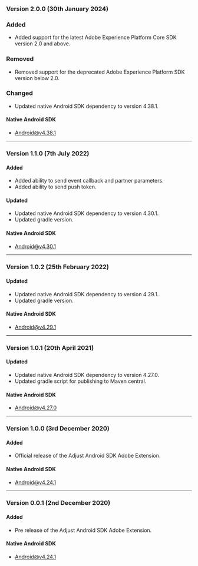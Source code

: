 ### Version 2.0.0 (30th January 2024)
### Added
- Added support for the latest Adobe Experience Platform Core SDK version 2.0 and above.

### Removed
- Removed support for the deprecated Adobe Experience Platform SDK version below 2.0.

### Changed
- Updated native Android SDK dependency to version 4.38.1.

#### Native Android SDK
- [Android@v4.38.1][android_sdk_v4.38.1]

---

### Version 1.1.0 (7th July 2022)
#### Added
- Added ability to send event callback and partner parameters.
- Added ability to send push token.

#### Updated
- Updated native Android SDK dependency to version 4.30.1.
- Updated gradle version.

#### Native Android SDK
- [Android@v4.30.1][android_sdk_v4.30.1]

---

### Version 1.0.2 (25th February 2022)
#### Updated
- Updated native Android SDK dependency to version 4.29.1.
- Updated gradle version.

#### Native Android SDK
- [Android@v4.29.1][android_sdk_v4.29.1]

---

### Version 1.0.1 (20th April 2021)
#### Updated
- Updated native Android SDK dependency to version 4.27.0.
- Updated gradle script for publishing to Maven central.

#### Native Android SDK
- [Android@v4.27.0][android_sdk_v4.27.0]

---

### Version 1.0.0 (3rd December 2020)
#### Added
- Official release of the Adjust Android SDK Adobe Extension.

#### Native Android SDK
- [Android@v4.24.1][android_sdk_v4.24.1]

---

### Version 0.0.1 (2nd December 2020)
#### Added
- Pre release of the Adjust Android SDK Adobe Extension.

#### Native Android SDK
- [Android@v4.24.1][android_sdk_v4.24.1]

[android_sdk_v4.24.1]: https://github.com/adjust/android_sdk/tree/v4.24.1
[android_sdk_v4.27.0]: https://github.com/adjust/android_sdk/tree/v4.27.0
[android_sdk_v4.29.1]: https://github.com/adjust/android_sdk/tree/v4.29.1
[android_sdk_v4.30.1]: https://github.com/adjust/android_sdk/tree/v4.30.1
[android_sdk_v4.38.1]: https://github.com/adjust/android_sdk/tree/v4.38.1